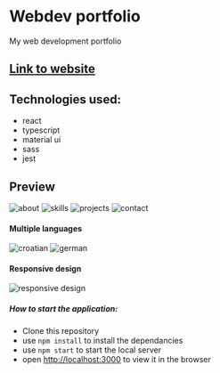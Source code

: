 # Webdev portfolio
My web development portfolio

## [Link to website](https://maturc.github.io/portfolio/)

## Technologies used:
+ react
+ typescript
+ material ui
+ sass
+ jest

## Preview
![about](https://github.com/maturc/portfolio/preview/about.png)
![skills](https://github.com/maturc/portfolio/preview/skills.png)
![projects](https://github.com/maturc/portfolio/preview/projects.png)
![contact](https://github.com/maturc/portfolio/preview/contact.png)
#### Multiple languages
![croatian](https://github.com/maturc/portfolio/preview/croatian.png)
![german](https://github.com/maturc/portfolio/preview/german.png)
#### Responsive design
![responsive design](https://github.com/maturc/portfolio/preview/mobile.png)

##### How to start the application:
 * Clone this repository
 * use `npm install` to install the dependancies
 * use `npm start` to start the local server
 * open [http://localhost:3000](http://localhost:3000) to view it in the browser
